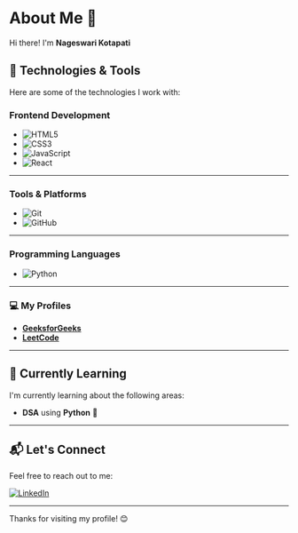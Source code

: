 # About Me 👋

Hi there! I'm **Nageswari Kotapati**

## 🚀 Technologies & Tools

Here are some of the technologies I work with:

### Frontend Development
- ![HTML5](https://img.shields.io/badge/-HTML5-E34F26?style=for-the-badge&logo=html5&logoColor=fff)
- ![CSS3](https://img.shields.io/badge/-CSS3-1572B6?style=for-the-badge&logo=css3&logoColor=fff)
- ![JavaScript](https://img.shields.io/badge/-JavaScript-F7DF1E?style=for-the-badge&logo=javascript&logoColor=000)
- ![React](https://img.shields.io/badge/-React-61DAFB?style=for-the-badge&logo=react&logoColor=000)

---

### Tools & Platforms
- ![Git](https://img.shields.io/badge/-Git-F05032?style=for-the-badge&logo=git&logoColor=fff)
- ![GitHub](https://img.shields.io/badge/-GitHub-181717?style=for-the-badge&logo=github&logoColor=fff)

---

### Programming Languages
- ![Python](https://img.shields.io/badge/-Python-3776AB?style=for-the-badge&logo=python&logoColor=fff)


---
### 💻 My Profiles

- [**GeeksforGeeks**](https://www.geeksforgeeks.org/user/nageswari_k/)
- [**LeetCode**](https://leetcode.com/u/naawg00/)



---

## 🌱 Currently Learning

I'm currently learning about the following areas:

- **DSA** using **Python** 🤖

---

## 📬 Let's Connect

Feel free to reach out to me:

[![LinkedIn](https://img.shields.io/badge/LinkedIn-0077B5?style=flat-square&logo=linkedin&logoColor=white)](https://www.linkedin.com/in/k-nageswari-79643133b/)

---

Thanks for visiting my profile! 😊




